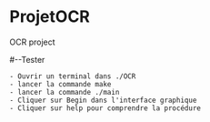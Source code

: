 # ProjetOCR
OCR project

#--Tester

	- Ouvrir un terminal dans ./OCR
	- lancer la commande make
	- lancer la commande ./main
    - Cliquer sur Begin dans l'interface graphique
    - Cliquer sur help pour comprendre la procédure


